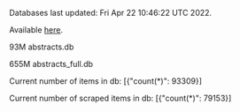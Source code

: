 Databases last updated: Fri Apr 22 10:46:22 UTC 2022. 

Available [here](https://github.com/cbeauhilton/ash-db/releases).


93M	abstracts.db

655M	abstracts_full.db

Current number of items in db:
[{"count(*)": 93309}]

Current number of scraped items in db:
[{"count(*)": 79153}]
